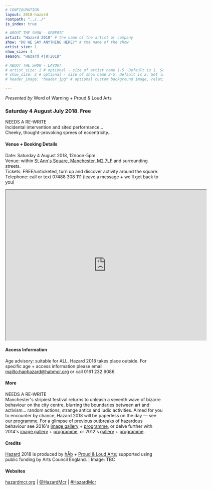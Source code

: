 ```yaml
---
# CONFIGURATION
layout: 2018-hazard
rootpath: "../../"
is_index: true

# ABOUT THE SHOW - GENERIC
artist: "Hazard 2018" # the name of the artist or company
show: "DO WE SAY ANYTHING HERE?" # the name of the show
artist_size: 1
show_size: 4
season: "Hazard 4|8|2018" 

# ABOUT THE SHOW - LAYOUT
# artist_size: 1 # optional - size of artist name 1-5. Default is 1. Set longer names to lower values
# show_size: 2 # optional - size of show name 2-5. Default is 2. Set longer names to lower values
# header_image: "header.jpg" # optional custom background image, relative to current page

---
```

*Presented by* Word of Warning + Proud & Loud Arts      
        
### Saturday 4 August July 2018. Free     
NEEDS A RE-WRITE          
Incidental intervention and sited performance…<br>Cheeky, thought-provoking sprees of eccentricity…        
         
#### Venue + Booking Details        
Date: Saturday 4 August 2018, 12noon-5pm                
Venue: within <a href="http://www.google.com/maps/d/embed?mid=zUP9hOfLluWs.kfWwdpVK74IU" target="_blank">St Ann's Square, Manchester, M2 7LF</a> and surrounding streets.       
Tickets: FREE/unticketed, turn up and discover activity around the square.            
Telephone: call or text 07488 308 111 (leave a message + we'll get back to you)           
<iframe src="http://www.google.com/maps/d/embed?mid=zUP9hOfLluWs.kfWwdpVK74IU" width="640" height="480"></iframe>        
                
#### Access Information            
Age advisory: suitable for ALL. Hazard 2018 takes place outside. For specific age + access information please email <mailto:haphazard@habmcr.org> or call 0161 232 6086.        
        
#### More             
NEEDS A RE-WRITE          
Manchester's stripiest festival returns to unleash a seventh wave of bizarre behaviour on the city centre, blurring the boundaries between art and activism… random actions, strange antics and ludic activities. Aimed for you to encounter by chance, Hazard 2018 will be paperless on the day — see our [programme](/current/2018-hazard/programme). For a glimpse of previous outbreaks of hazardous behaviour see 2016's [image gallery](/galleries/2016-hazard) + [programme](/archive/2016-hazard), or delve further with 2014's [image gallery](/galleries/2014-hazard) + [programme](/archive/2014-hazard), or 2012's [gallery](/galleries/2012-hazard) + [programme](/archive/2012-hazard).         
          
#### Credits         
[Hazard](/hab/hazard) 2018 is produced by [hÅb](/hab) + <a href="http://www.proudandloudarts.com" target="_blank">Proud & Loud Arts</a>; supported using public funding by Arts Council England. | Image: TBC     

#### Websites        
<a href="http://hazardmcr.org" target="_blank">hazardmcr.org</a> | <a href="http://twitter.com/HazardMcr" target="_blank">@HazardMcr</a> | <a href="http://twitter.com/hashtag/HazardMcr" target="_blank">#HazardMcr</a>
